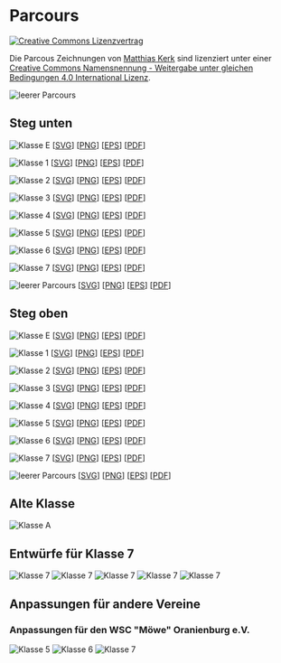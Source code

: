 # Parcours

[![Creative Commons Lizenzvertrag](https://i.creativecommons.org/l/by-sa/4.0/88x31.png)](http://creativecommons.org/licenses/by-sa/4.0/)

Die Parcous Zeichnungen von <a xmlns:cc="http://creativecommons.org/ns#" href="https://github.com/Schlauchbootslalom/Parcours" property="cc:attributionName" rel="cc:attributionURL">Matthias Kerk</a> sind lizenziert unter einer <a rel="license" href="http://creativecommons.org/licenses/by-sa/4.0/">Creative Commons Namensnennung - Weitergabe unter gleichen Bedingungen 4.0 International Lizenz</a>.

![leerer Parcours](https://cdn.rawgit.com/Schlauchbootslalom/Parcours/master/dist/Parcours.svg)

## Steg unten
![Klasse E](https://cdn.rawgit.com/Schlauchbootslalom/Parcours/master/dist/steg_unten/KlasseE.svg)
[[SVG](dist/steg_unten/KlasseE.svg)]
[[PNG](dist/steg_unten/KlasseE.png)]
[[EPS](dist/steg_unten/KlasseE.eps)]
[[PDF](dist/steg_unten/KlasseE.pdf)]

![Klasse 1](https://cdn.rawgit.com/Schlauchbootslalom/Parcours/master/dist/steg_unten/Klasse1.svg)
[[SVG](dist/steg_unten/Klasse1.svg)]
[[PNG](dist/steg_unten/Klasse1.png)]
[[EPS](dist/steg_unten/Klasse1.eps)]
[[PDF](dist/steg_unten/Klasse1.pdf)]

![Klasse 2](https://cdn.rawgit.com/Schlauchbootslalom/Parcours/master/dist/steg_unten/Klasse2.svg)
[[SVG](dist/steg_unten/Klasse2.svg)]
[[PNG](dist/steg_unten/Klasse2.png)]
[[EPS](dist/steg_unten/Klasse2.eps)]
[[PDF](dist/steg_unten/Klasse2.pdf)]

![Klasse 3](https://cdn.rawgit.com/Schlauchbootslalom/Parcours/master/dist/steg_unten/Klasse3.svg)
[[SVG](dist/steg_unten/Klasse3.svg)]
[[PNG](dist/steg_unten/Klasse3.png)]
[[EPS](dist/steg_unten/Klasse3.eps)]
[[PDF](dist/steg_unten/Klasse3.pdf)]

![Klasse 4](https://cdn.rawgit.com/Schlauchbootslalom/Parcours/master/dist/steg_unten/Klasse4.svg)
[[SVG](dist/steg_unten/Klasse4.svg)]
[[PNG](dist/steg_unten/Klasse4.png)]
[[EPS](dist/steg_unten/Klasse4.eps)]
[[PDF](dist/steg_unten/Klasse4.pdf)]

![Klasse 5](https://cdn.rawgit.com/Schlauchbootslalom/Parcours/master/dist/steg_unten/Klasse5.svg)
[[SVG](dist/steg_unten/Klasse5.svg)]
[[PNG](dist/steg_unten/Klasse5.png)]
[[EPS](dist/steg_unten/Klasse5.eps)]
[[PDF](dist/steg_unten/Klasse5.pdf)]

![Klasse 6](https://cdn.rawgit.com/Schlauchbootslalom/Parcours/master/dist/steg_unten/Klasse6.svg)
[[SVG](dist/steg_unten/Klasse6.svg)]
[[PNG](dist/steg_unten/Klasse6.png)]
[[EPS](dist/steg_unten/Klasse6.eps)]
[[PDF](dist/steg_unten/Klasse6.pdf)]

![Klasse 7](https://cdn.rawgit.com/Schlauchbootslalom/Parcours/master/dist/steg_unten/Klasse7.svg)
[[SVG](dist/steg_unten/Klasse7.svg)]
[[PNG](dist/steg_unten/Klasse7.png)]
[[EPS](dist/steg_unten/Klasse7.eps)]
[[PDF](dist/steg_unten/Klasse7.pdf)]

![leerer Parcours](https://cdn.rawgit.com/Schlauchbootslalom/Parcours/master/dist/steg_unten/Parcours.svg)
[[SVG](dist/steg_unten/Parcours.svg)]
[[PNG](dist/steg_unten/Parcours.png)]
[[EPS](dist/steg_unten/Parcours.eps)]
[[PDF](dist/steg_unten/Parcours.pdf)]



## Steg oben
![Klasse E](https://cdn.rawgit.com/Schlauchbootslalom/Parcours/master/dist/steg_oben/KlasseE.svg)
[[SVG](dist/steg_oben/KlasseE.svg)]
[[PNG](dist/steg_oben/KlasseE.png)]
[[EPS](dist/steg_oben/KlasseE.eps)]
[[PDF](dist/steg_oben/KlasseE.pdf)]

![Klasse 1](https://cdn.rawgit.com/Schlauchbootslalom/Parcours/master/dist/steg_oben/Klasse1.svg)
[[SVG](dist/steg_oben/Klasse1.svg)]
[[PNG](dist/steg_oben/Klasse1.png)]
[[EPS](dist/steg_oben/Klasse1.eps)]
[[PDF](dist/steg_oben/Klasse1.pdf)]

![Klasse 2](https://cdn.rawgit.com/Schlauchbootslalom/Parcours/master/dist/steg_oben/Klasse2.svg)
[[SVG](dist/steg_oben/Klasse2.svg)]
[[PNG](dist/steg_oben/Klasse2.png)]
[[EPS](dist/steg_oben/Klasse2.eps)]
[[PDF](dist/steg_oben/Klasse2.pdf)]

![Klasse 3](https://cdn.rawgit.com/Schlauchbootslalom/Parcours/master/dist/steg_oben/Klasse3.svg)
[[SVG](dist/steg_oben/Klasse3.svg)]
[[PNG](dist/steg_oben/Klasse3.png)]
[[EPS](dist/steg_oben/Klasse3.eps)]
[[PDF](dist/steg_oben/Klasse3.pdf)]

![Klasse 4](https://cdn.rawgit.com/Schlauchbootslalom/Parcours/master/dist/steg_oben/Klasse4.svg)
[[SVG](dist/steg_oben/Klasse4.svg)]
[[PNG](dist/steg_oben/Klasse4.png)]
[[EPS](dist/steg_oben/Klasse4.eps)]
[[PDF](dist/steg_oben/Klasse4.pdf)]

![Klasse 5](https://cdn.rawgit.com/Schlauchbootslalom/Parcours/master/dist/steg_oben/Klasse5.svg)
[[SVG](dist/steg_oben/Klasse5.svg)]
[[PNG](dist/steg_oben/Klasse5.png)]
[[EPS](dist/steg_oben/Klasse5.eps)]
[[PDF](dist/steg_oben/Klasse5.pdf)]

![Klasse 6](https://cdn.rawgit.com/Schlauchbootslalom/Parcours/master/dist/steg_oben/Klasse6.svg)
[[SVG](dist/steg_oben/Klasse6.svg)]
[[PNG](dist/steg_oben/Klasse6.png)]
[[EPS](dist/steg_oben/Klasse6.eps)]
[[PDF](dist/steg_oben/Klasse6.pdf)]

![Klasse 7](https://cdn.rawgit.com/Schlauchbootslalom/Parcours/master/dist/steg_oben/Klasse7.svg)
[[SVG](dist/steg_oben/Klasse7.svg)]
[[PNG](dist/steg_oben/Klasse7.png)]
[[EPS](dist/steg_oben/Klasse7.eps)]
[[PDF](dist/steg_oben/Klasse7.pdf)]

![leerer Parcours](https://cdn.rawgit.com/Schlauchbootslalom/Parcours/master/dist/steg_oben/Parcours.svg)
[[SVG](dist/steg_oben/Parcours.svg)]
[[PNG](dist/steg_oben/Parcours.png)]
[[EPS](dist/steg_oben/Parcours.eps)]
[[PDF](dist/steg_oben/Parcours.pdf)]



## Alte Klasse
![Klasse A](https://cdn.rawgit.com/Schlauchbootslalom/Parcours/master/dist/steg_unten/KlasseA.svg)

## Entwürfe für Klasse 7
![Klasse 7](https://cdn.rawgit.com/Schlauchbootslalom/Parcours/master/dist/steg_unten/Klasse7_rc1.svg)
![Klasse 7](https://cdn.rawgit.com/Schlauchbootslalom/Parcours/master/dist/steg_unten/Klasse7_rc2.svg)
![Klasse 7](https://cdn.rawgit.com/Schlauchbootslalom/Parcours/master/dist/steg_unten/Klasse7_rc3.svg)
![Klasse 7](https://cdn.rawgit.com/Schlauchbootslalom/Parcours/master/dist/steg_unten/Klasse7_rc4.svg)
![Klasse 7](https://cdn.rawgit.com/Schlauchbootslalom/Parcours/master/dist/steg_unten/Klasse7_rc5.svg)


## Anpassungen für andere Vereine

### Anpassungen für den WSC "Möwe" Oranienburg e.V.

![Klasse 5](https://cdn.rawgit.com/Schlauchbootslalom/Parcours/master/dist/steg_oben/Klasse5_Moewe.svg)
![Klasse 6](https://cdn.rawgit.com/Schlauchbootslalom/Parcours/master/dist/steg_oben/Klasse6_Moewe.svg)
![Klasse 7](https://cdn.rawgit.com/Schlauchbootslalom/Parcours/master/dist/steg_oben/Klasse7_Moewe.svg)



